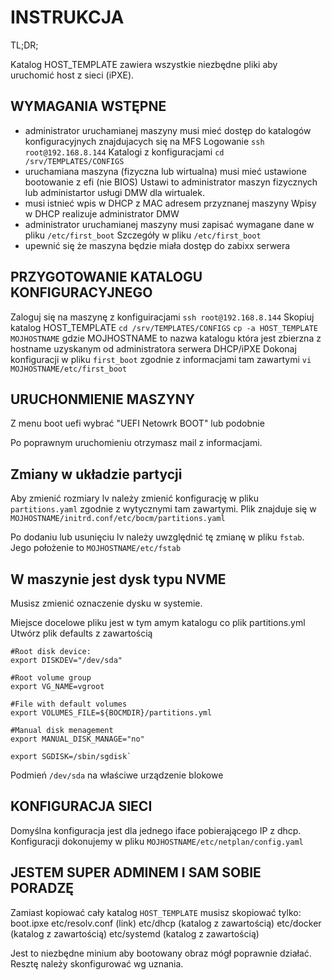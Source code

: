 # INSTRUKCJA

TL;DR;

Katalog HOST_TEMPLATE zawiera wszystkie niezbędne pliki aby uruchomić host z sieci (iPXE).

## WYMAGANIA WSTĘPNE

- administrator uruchamianej maszyny musi mieć dostęp do katalogów konfiguracyjnych znajdujacych się na MFS
    Logowanie `ssh root@192.168.8.144`
    Katalogi z konfiguracjami `cd /srv/TEMPLATES/CONFIGS`
- uruchamiana maszyna (fizyczna lub wirtualna) musi mieć ustawione bootowanie z efi (nie BIOS)
    Ustawi to administrator maszyn fizycznych lub administartor usługi DMW dla wirtualek.
- musi istnieć wpis w DHCP z MAC adresem przyznanej maszyny
    Wpisy w DHCP realizuje administrator DMW
- administrator uruchamianej maszyny musi zapisać wymagane dane w pliku `/etc/first_boot`
    Szczegóły w pliku `/etc/first_boot`
- upewnić się że maszyna będzie miała dostęp do zabixx serwera

## PRZYGOTOWANIE KATALOGU KONFIGURACYJNEGO

Zaloguj się na maszynę z konfiguiracjami 
`ssh root@192.168.8.144`
Skopiuj katalog HOST_TEMPLATE
`cd /srv/TEMPLATES/CONFIGS`
`cp -a HOST_TEMPLATE MOJHOSTNAME`
gdzie MOJHOSTNAME to nazwa katalogu która jest zbierzna z hostname uzyskanym od administratora serwera DHCP/iPXE
Dokonaj konfiguracji w pliku `first_boot` zgodnie z informacjami tam zawartymi
`vi MOJHOSTNAME/etc/first_boot`

## URUCHONMIENIE MASZYNY

Z menu boot uefi wybrać "UEFI Netowrk BOOT" lub podobnie

Po poprawnym uruchomieniu otrzymasz mail z informacjami.


## Zmiany w układzie partycji

Aby zmienić rozmiary lv należy zmienić konfigurację w pliku `partitions.yaml` zgodnie z wytycznymi tam zawartymi.
Plik znajduje się w `MOJHOSTNAME/initrd.conf/etc/bocm/partitions.yaml`

Po dodaniu lub usunięciu lv należy uwzględnić tę zmianę w pliku `fstab`. Jego położenie to `MOJHOSTNAME/etc/fstab`

## W maszynie jest dysk typu NVME

Musisz zmienić oznaczenie dysku w systemie. 

Miejsce docelowe pliku jest w tym amym katalogu co plik partitions.yml
Utwórz plik defaults z zawartością

    #Root disk device:
    export DISKDEV="/dev/sda"

    #Root volume group
    export VG_NAME=vgroot

    #File with default volumes
    export VOLUMES_FILE=${BOCMDIR}/partitions.yml

    #Manual disk menagement
    export MANUAL_DISK_MANAGE="no"

    export SGDISK=/sbin/sgdisk`

Podmień `/dev/sda` na właściwe urządzenie blokowe



## KONFIGURACJA SIECI

Domyślna konfiguracja jest dla jednego iface pobierającego IP z dhcp.
Konfiguracji dokonujemy w pliku `MOJHOSTNAME/etc/netplan/config.yaml`


## JESTEM SUPER ADMINEM I SAM SOBIE PORADZĘ

Zamiast kopiować cały katalog `HOST_TEMPLATE` musisz skopiować tylko:
boot.ipxe
etc/resolv.conf (link)
etc/dhcp (katalog z zawartością)
etc/docker (katalog z zawartością)
etc/systemd (katalog z zawartością)

Jest to niezbędne minium aby bootowany obraz mógł poprawnie działać.
Resztę należy skonfigurować wg uznania.
